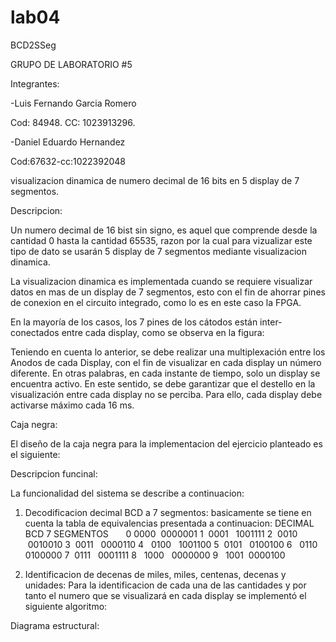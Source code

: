 # lab04
BCD2SSeg

GRUPO DE LABORATORIO #5

Integrantes:

-Luis Fernando Garcia Romero

Cod: 84948.
CC: 1023913296.

-Daniel Eduardo Hernandez

Cod:67632-cc:1022392048

visualizacion dinamica de numero decimal de 16 bits en 5 display de 7 segmentos.

Descripcion:

Un numero decimal de 16 bist sin signo, es aquel que comprende desde la cantidad 0 hasta la cantidad 65535, razon por la cual para vizualizar este tipo de dato se usarán 5 display de 7 segmentos mediante visualizacion dinamica.

La visualizacion dinamica es implementada cuando se requiere visualizar datos en mas de un display de 7 segmentos, esto con el fin de ahorrar pines de conexion en el circuito integrado, como lo es en este caso la FPGA.

En la mayoría de los casos, los 7 pines de los cátodos están inter-conectados entre cada display, como se observa en la figura:
 
Teniendo en cuenta lo anterior, se debe realizar una multiplexación entre los Anodos de cada Display, con el fin de visualizar en cada display un número diferente. En otras palabras, en cada instante de tiempo, solo un display se encuentra activo. En este sentido, se debe garantizar que el destello en la visualización entre cada display no se perciba. Para ello, cada display debe activarse máximo cada 16 ms.

Caja negra:

El diseño de la caja negra para la implementacion del ejercicio planteado es el siguiente:

 

Descripcion funcinal:

La funcionalidad del sistema se describe a continuacion:

1) Decodificacion decimal BCD a 7 segmentos: basicamente se tiene en cuenta la tabla de equivalencias presentada a continuacion:
DECIMAL     	BCD	       7 SEGMENTOS
 	 	 
0	          0000	        0000001
1	          0001	        1001111
2	          0010	        0010010
3	          0011	        0000110
4	          0100	        1001100
5	          0101	        0100100
6	          0110	        0100000
7	          0111	        0001111
8	          1000	        0000000
9	          1001	        0000100
   
2) Identificacion de decenas de miles, miles, centenas, decenas y unidades: Para la identificacion de cada una de las cantidades y por tanto el numero que se visualizará en cada display se implementó el siguiente algoritmo:
 

Diagrama estructural:
 









 
